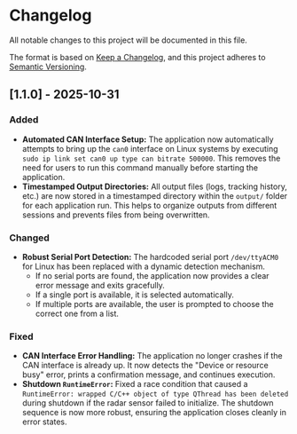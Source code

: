 # Changelog

All notable changes to this project will be documented in this file.

The format is based on [Keep a Changelog](https://keepachangelog.com/en/1.0.0/),
and this project adheres to [Semantic Versioning](https://semver.org/spec/v2.0.0.html).

## [1.1.0] - 2025-10-31

### Added

- **Automated CAN Interface Setup:** The application now automatically attempts to bring up the `can0` interface on Linux systems by executing `sudo ip link set can0 up type can bitrate 500000`. This removes the need for users to run this command manually before starting the application.
- **Timestamped Output Directories:** All output files (logs, tracking history, etc.) are now stored in a timestamped directory within the `output/` folder for each application run. This helps to organize outputs from different sessions and prevents files from being overwritten.

### Changed

- **Robust Serial Port Detection:** The hardcoded serial port `/dev/ttyACM0` for Linux has been replaced with a dynamic detection mechanism.
    - If no serial ports are found, the application now provides a clear error message and exits gracefully.
    - If a single port is available, it is selected automatically.
    - If multiple ports are available, the user is prompted to choose the correct one from a list.

### Fixed

- **CAN Interface Error Handling:** The application no longer crashes if the CAN interface is already up. It now detects the "Device or resource busy" error, prints a confirmation message, and continues execution.
- **Shutdown `RuntimeError`:** Fixed a race condition that caused a `RuntimeError: wrapped C/C++ object of type QThread has been deleted` during shutdown if the radar sensor failed to initialize. The shutdown sequence is now more robust, ensuring the application closes cleanly in error states.
